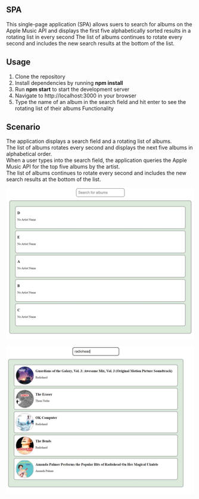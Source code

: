 ## SPA

This single-page application (SPA) allows suers to search for albums on the Apple Music API and displays the first five alphabetically sorted results in a rotating list in every second The list of albums continues to rotate every second and includes the new search results at the bottom of the list.

## Usage

1. Clone the repository<br/>
2. Install dependencies by running **npm install** <br/>
3. Run **npm start** to start the development server <br/>
4. Navigate to http://localhost:3000 in your browser <br/>
5. Type the name of an album in the search field and hit enter to see the rotating list of their albums
   Functionality <br/>

## Scenario

The application displays a search field and a rotating list of albums. <br/>
The list of albums rotates every second and displays the next five albums in alphabetical order. <br/>
When a user types into the search field, the application queries the Apple Music API for the top five albums by the artist. <br/>
The list of albums continues to rotate every second and includes the new search results at the bottom of the list.

![alt text](./public/image1.JPG) <br/>

![alt text](./public/image2.JPG)
